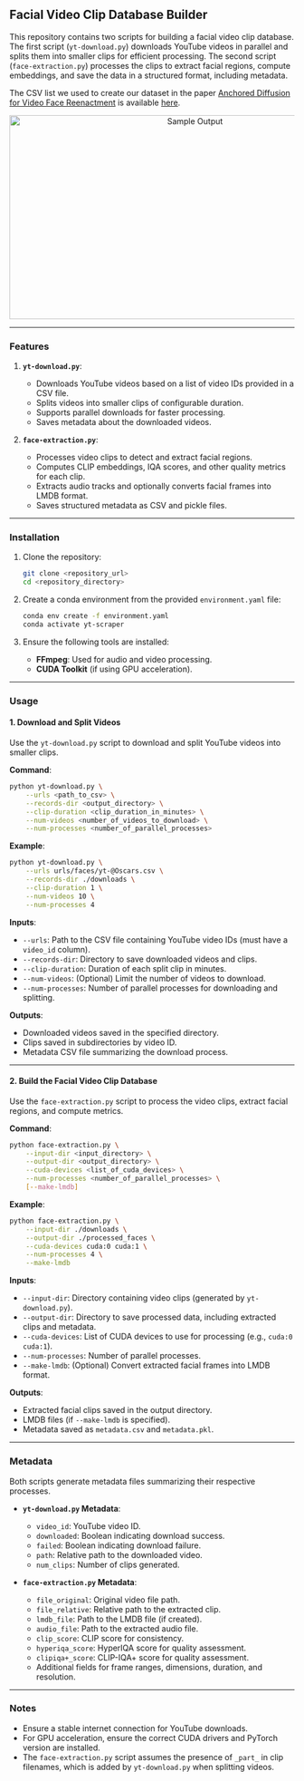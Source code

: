 ## Facial Video Clip Database Builder 

This repository contains two scripts for building a facial video clip database. The first script (`yt-download.py`) downloads YouTube videos in parallel and splits them into smaller clips for efficient processing. The second script (`face-extraction.py`) processes the clips to extract facial regions, compute embeddings, and save the data in a structured format, including metadata.

The CSV list we used to create our dataset in the paper [Anchored Diffusion for Video Face Reenactment](https://arxiv.org/abs/2407.15153) is available [here](https://drive.google.com/file/d/1bz7dChpzLqVDSCcXijfQIlDQGkAxfPO7/view?usp=sharing).

<div align="center">
  <img src="assets/samples.gif" alt="Sample Output" width="640" height="360">
</div>

---

### Features

1. **`yt-download.py`**:
   - Downloads YouTube videos based on a list of video IDs provided in a CSV file.
   - Splits videos into smaller clips of configurable duration.
   - Supports parallel downloads for faster processing.
   - Saves metadata about the downloaded videos.

2. **`face-extraction.py`**:
   - Processes video clips to detect and extract facial regions.
   - Computes CLIP embeddings, IQA scores, and other quality metrics for each clip.
   - Extracts audio tracks and optionally converts facial frames into LMDB format.
   - Saves structured metadata as CSV and pickle files.

---

### Installation

1. Clone the repository:
   ```bash
   git clone <repository_url>
   cd <repository_directory>
   ```

2. Create a conda environment from the provided `environment.yaml` file:
   ```bash
   conda env create -f environment.yaml
   conda activate yt-scraper
   ```

3. Ensure the following tools are installed:
   - **FFmpeg**: Used for audio and video processing.
   - **CUDA Toolkit** (if using GPU acceleration).

---

### Usage

#### 1. Download and Split Videos
Use the `yt-download.py` script to download and split YouTube videos into smaller clips.

**Command**:
```bash
python yt-download.py \
    --urls <path_to_csv> \
    --records-dir <output_directory> \
    --clip-duration <clip_duration_in_minutes> \
    --num-videos <number_of_videos_to_download> \
    --num-processes <number_of_parallel_processes>
```

**Example**:
```bash
python yt-download.py \
    --urls urls/faces/yt-@Oscars.csv \
    --records-dir ./downloads \
    --clip-duration 1 \
    --num-videos 10 \
    --num-processes 4
```

**Inputs**:
- `--urls`: Path to the CSV file containing YouTube video IDs (must have a `video_id` column).
- `--records-dir`: Directory to save downloaded videos and clips.
- `--clip-duration`: Duration of each split clip in minutes.
- `--num-videos`: (Optional) Limit the number of videos to download.
- `--num-processes`: Number of parallel processes for downloading and splitting.

**Outputs**:
- Downloaded videos saved in the specified directory.
- Clips saved in subdirectories by video ID.
- Metadata CSV file summarizing the download process.

---

#### 2. Build the Facial Video Clip Database
Use the `face-extraction.py` script to process the video clips, extract facial regions, and compute metrics.

**Command**:
```bash
python face-extraction.py \
    --input-dir <input_directory> \
    --output-dir <output_directory> \
    --cuda-devices <list_of_cuda_devices> \
    --num-processes <number_of_parallel_processes> \
    [--make-lmdb]
```

**Example**:
```bash
python face-extraction.py \
    --input-dir ./downloads \
    --output-dir ./processed_faces \
    --cuda-devices cuda:0 cuda:1 \
    --num-processes 4 \
    --make-lmdb
```

**Inputs**:
- `--input-dir`: Directory containing video clips (generated by `yt-download.py`).
- `--output-dir`: Directory to save processed data, including extracted clips and metadata.
- `--cuda-devices`: List of CUDA devices to use for processing (e.g., `cuda:0 cuda:1`).
- `--num-processes`: Number of parallel processes.
- `--make-lmdb`: (Optional) Convert extracted facial frames into LMDB format.

**Outputs**:
- Extracted facial clips saved in the output directory.
- LMDB files (if `--make-lmdb` is specified).
- Metadata saved as `metadata.csv` and `metadata.pkl`.

---

### Metadata
Both scripts generate metadata files summarizing their respective processes.

- **`yt-download.py` Metadata**:
  - `video_id`: YouTube video ID.
  - `downloaded`: Boolean indicating download success.
  - `failed`: Boolean indicating download failure.
  - `path`: Relative path to the downloaded video.
  - `num_clips`: Number of clips generated.

- **`face-extraction.py` Metadata**:
  - `file_original`: Original video file path.
  - `file_relative`: Relative path to the extracted clip.
  - `lmdb_file`: Path to the LMDB file (if created).
  - `audio_file`: Path to the extracted audio file.
  - `clip_score`: CLIP score for consistency.
  - `hyperiqa_score`: HyperIQA score for quality assessment.
  - `clipiqa+_score`: CLIP-IQA+ score for quality assessment.
  - Additional fields for frame ranges, dimensions, duration, and resolution.

---

### Notes
- Ensure a stable internet connection for YouTube downloads.
- For GPU acceleration, ensure the correct CUDA drivers and PyTorch version are installed.
- The `face-extraction.py` script assumes the presence of `_part_` in clip filenames, which is added by `yt-download.py` when splitting videos.
